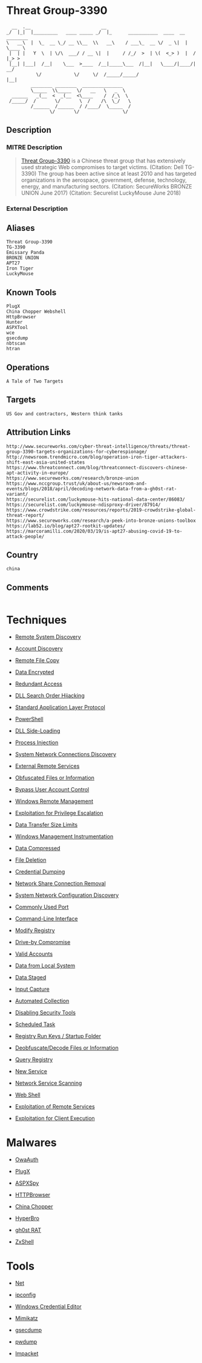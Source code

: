
# Threat Group-3390

```
  __  .__                          __                                        
_/  |_|  |_________   ____ _____ _/  |_      ___________  ____  __ ________  
\   __\  |  \_  __ \_/ __ \\__  \\   __\    / ___\_  __ \/  _ \|  |  \____ \ 
 |  | |   Y  \  | \/\  ___/ / __ \|  |     / /_/  >  | \(  <_> )  |  /  |_> >
 |__| |___|  /__|    \___  >____  /__|_____\___  /|__|   \____/|____/|   __/ 
           \/            \/     \/  /_____/_____/                    |__|    
         ________ ________  _______________   
         \_____  \\_____  \/   __   \   _  \  
  ______   _(__  <  _(__  <\____    /  /_\  \ 
 /_____/  /       \/       \  /    /\  \_/   \
         /______  /______  / /____/  \_____  /
                \/       \/                \/ 

```

## Description

### MITRE Description

> [Threat Group-3390](https://attack.mitre.org/groups/G0027) is a Chinese threat group that has extensively used strategic Web compromises to target victims. (Citation: Dell TG-3390) The group has been active since at least 2010 and has targeted organizations in the aerospace, government, defense, technology, energy, and manufacturing sectors. (Citation: SecureWorks BRONZE UNION June 2017) (Citation: Securelist LuckyMouse June 2018)

### External Description

> 

## Aliases

```
Threat Group-3390
TG-3390
Emissary Panda
BRONZE UNION
APT27
Iron Tiger
LuckyMouse
```

## Known Tools

```
PlugX
China Chopper Webshell
HttpBrowser
Hunter
ASPXTool
wce
gsecdump
nbtscan
htran
```

## Operations

```
A Tale of Two Targets	
```

## Targets

```
US Gov and contractors, Western think tanks
```

## Attribution Links

```
http://www.secureworks.com/cyber-threat-intelligence/threats/threat-group-3390-targets-organizations-for-cyberespionage/
http://newsroom.trendmicro.com/blog/operation-iron-tiger-attackers-shift-east-asia-united-states
https://www.threatconnect.com/blog/threatconnect-discovers-chinese-apt-activity-in-europe/
https://www.secureworks.com/research/bronze-union
https://www.nccgroup.trust/uk/about-us/newsroom-and-events/blogs/2018/april/decoding-network-data-from-a-gh0st-rat-variant/
https://securelist.com/luckymouse-hits-national-data-center/86083/
https://securelist.com/luckymouse-ndisproxy-driver/87914/
https://www.crowdstrike.com/resources/reports/2019-crowdstrike-global-threat-report/
https://www.secureworks.com/research/a-peek-into-bronze-unions-toolbox
https://lab52.io/blog/apt27-rootkit-updates/
https://marcoramilli.com/2020/03/19/is-apt27-abusing-covid-19-to-attack-people/
```

## Country

```
china
```

## Comments

```

```

# Techniques


* [Remote System Discovery](../techniques/Remote-System-Discovery.md)

* [Account Discovery](../techniques/Account-Discovery.md)
    
* [Remote File Copy](../techniques/Remote-File-Copy.md)
    
* [Data Encrypted](../techniques/Data-Encrypted.md)
    
* [Redundant Access](../techniques/Redundant-Access.md)
    
* [DLL Search Order Hijacking](../techniques/DLL-Search-Order-Hijacking.md)
    
* [Standard Application Layer Protocol](../techniques/Standard-Application-Layer-Protocol.md)
    
* [PowerShell](../techniques/PowerShell.md)
    
* [DLL Side-Loading](../techniques/DLL-Side-Loading.md)
    
* [Process Injection](../techniques/Process-Injection.md)
    
* [System Network Connections Discovery](../techniques/System-Network-Connections-Discovery.md)
    
* [External Remote Services](../techniques/External-Remote-Services.md)
    
* [Obfuscated Files or Information](../techniques/Obfuscated-Files-or-Information.md)
    
* [Bypass User Account Control](../techniques/Bypass-User-Account-Control.md)
    
* [Windows Remote Management](../techniques/Windows-Remote-Management.md)
    
* [Exploitation for Privilege Escalation](../techniques/Exploitation-for-Privilege-Escalation.md)
    
* [Data Transfer Size Limits](../techniques/Data-Transfer-Size-Limits.md)
    
* [Windows Management Instrumentation](../techniques/Windows-Management-Instrumentation.md)
    
* [Data Compressed](../techniques/Data-Compressed.md)
    
* [File Deletion](../techniques/File-Deletion.md)
    
* [Credential Dumping](../techniques/Credential-Dumping.md)
    
* [Network Share Connection Removal](../techniques/Network-Share-Connection-Removal.md)
    
* [System Network Configuration Discovery](../techniques/System-Network-Configuration-Discovery.md)
    
* [Commonly Used Port](../techniques/Commonly-Used-Port.md)
    
* [Command-Line Interface](../techniques/Command-Line-Interface.md)
    
* [Modify Registry](../techniques/Modify-Registry.md)
    
* [Drive-by Compromise](../techniques/Drive-by-Compromise.md)
    
* [Valid Accounts](../techniques/Valid-Accounts.md)
    
* [Data from Local System](../techniques/Data-from-Local-System.md)
    
* [Data Staged](../techniques/Data-Staged.md)
    
* [Input Capture](../techniques/Input-Capture.md)
    
* [Automated Collection](../techniques/Automated-Collection.md)
    
* [Disabling Security Tools](../techniques/Disabling-Security-Tools.md)
    
* [Scheduled Task](../techniques/Scheduled-Task.md)
    
* [Registry Run Keys / Startup Folder](../techniques/Registry-Run-Keys---Startup-Folder.md)
    
* [Deobfuscate/Decode Files or Information](../techniques/Deobfuscate-Decode-Files-or-Information.md)
    
* [Query Registry](../techniques/Query-Registry.md)
    
* [New Service](../techniques/New-Service.md)
    
* [Network Service Scanning](../techniques/Network-Service-Scanning.md)
    
* [Web Shell](../techniques/Web-Shell.md)
    
* [Exploitation of Remote Services](../techniques/Exploitation-of-Remote-Services.md)
    
* [Exploitation for Client Execution](../techniques/Exploitation-for-Client-Execution.md)
    

# Malwares


* [OwaAuth](../malwares/OwaAuth.md)

* [PlugX](../malwares/PlugX.md)
    
* [ASPXSpy](../malwares/ASPXSpy.md)
    
* [HTTPBrowser](../malwares/HTTPBrowser.md)
    
* [China Chopper](../malwares/China-Chopper.md)
    
* [HyperBro](../malwares/HyperBro.md)
    
* [gh0st RAT](../malwares/gh0st-RAT.md)
    
* [ZxShell](../malwares/ZxShell.md)
    

# Tools


* [Net](../tools/Net.md)

* [ipconfig](../tools/ipconfig.md)
    
* [Windows Credential Editor](../tools/Windows-Credential-Editor.md)
    
* [Mimikatz](../tools/Mimikatz.md)
    
* [gsecdump](../tools/gsecdump.md)
    
* [pwdump](../tools/pwdump.md)
    
* [Impacket](../tools/Impacket.md)
    
